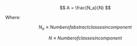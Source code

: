 $$
A = \frac{N_a}{N}
$$

Where:

$$
N_a \equiv Number of abstract classes in component
$$ 


$$
N \equiv Number of classes in component
$$  


